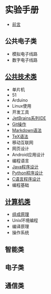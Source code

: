 # 实验手册

* [前言](README.md)

## 公共电子类
* 模拟电子线路
* 数字电子线路

## [公共技术类](common/README.md)
* 单片机
 * 51 
 * Arduino 
* Linux使用
* 开发工具
 * [JetBrains系列IDE](common/dev-tools/jetbrains/README.md)
 * [Git操作](common/dev-tools/git/README.md)
 * [Markdown语法](common/dev-tools/markdown/README.md)
 * [TeX语法](common/dev-tools/tex/README.md)
* 移动互联网
 * 网页设计 
 * Android应用设计
* 编程语言
 * [Java程序设计](common/lang-java/README.md)
 * [Python程序设计](common/lang-python/README.md)
 * [C语言程序设计](common/lang-c/README.md)
 * 编程基础

## [计算机类](cs/README.md)
* [组成原理](cs/zuchen/README.md)
* Unix环境编程
* 编译原理
* 操作系统

## 智能类

## 电子类

## 通信类


